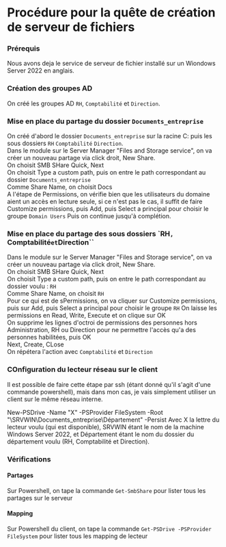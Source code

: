 # Procédure pour la quête de création de serveur de fichiers

### Prérequis
Nous avons deja le service de serveur de fichier installé sur un Wiondows Server 2022 en anglais.

### Création des groupes AD
On créé les groupes AD ``RH``, ``Comptabilité`` et ``Direction``.

### Mise en place du partage du dossier ``Documents_entreprise``
On créé d'abord le dossier ``Documents_entreprise`` sur la racine C: puis les sous dossiers ``RH`` ``Comptabilité`` ``Direction``.  
Dans le module sur le Server Manager "Files and Storage service", on va créer un nouveau partage via click droit, New Share.  
On choisit SMB SHare Quick, Next  
On choisit Type a custom path, puis on entre le path correspondant au dossier ``Documents_entreprise``  
Comme Share Name, on choisit Docs  
A l'étape de Permissions, on vérifie bien que les utilisateurs du domaine aient un accès en lecture seule, si ce n'est pas le cas,
il suffit de faire Customize permissions, puis Add, puis Select a principal pour choisir le groupe ``Domain Users``
Puis on continue jusqu'à complétion.

### Mise en place du partage des sous dossiers `RH``, ``Comptabilité`` et ``Direction``
Dans le module sur le Server Manager "Files and Storage service", on va créer un nouveau partage via click droit, New Share.  
On choisit SMB SHare Quick, Next  
On choisit Type a custom path, puis on entre le path correspondant au dossier voulu : ``RH``  
Comme Share Name, on choisit ``RH``  
Pour ce qui est de sPermissions, on va cliquer sur Customize permissions, puis sur Add, puis Select a principal pour choisir le groupe ``RH``
On laisse les permissions en Read, Write, Execute et on clique sur OK  
On supprime les lignes d'octroi de permissions des personnes hors Administration, RH ou Direction pour ne permettre l'accès qu'a des personnes habilitées, puis OK  
Next, Create, CLose  
On répétera l'action avec ``Comptabilité`` et ``Direction``  


### COnfiguration du lecteur réseau sur le client
Il est possible de faire cette étape par ssh (étant donné qu'il s'agit d'une commande powershell), mais dans mon cas, je vais simplement utiliser un client sur le même réseau interne.

New-PSDrive -Name "X" -PSProvider FileSystem -Root "\\SRVWIN\Documents_entreprise\Département" -Persist
Avec X la lettre du lecteur voulu (qui est disponible), SRVWIN étant le nom de la machine Windows Server 2022, et Département étant le nom du dossier
du département voulu (RH, Comptabilité et Direction).


### Vérifications
#### Partages
Sur Powershell, on tape la commande ``Get-SmbShare`` pour lister tous les partages sur le serveur
#### Mapping
Sur Powershell du client, on tape la commande ``Get-PSDrive -PSProvider FileSystem`` pour lister tous les mapping de lecteur 
